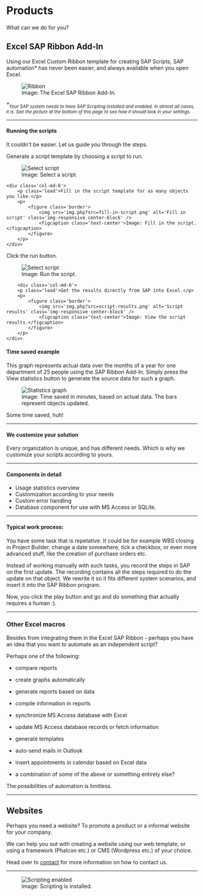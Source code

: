 # Products

<p class='lead'>What can we do for you?</p>

## Excel SAP Ribbon Add-In

Using our Excel Custom Ribbon template for creating SAP Scripts, SAP automation* has never been easier, and always available when you open Excel. 

<p>
	<figure class='border'>
		<img src='img.php?src=ribbon.png' alt='Ribbon' class='img-responsive center-block' />
		<figcaption class='text-center'>Image: The Excel SAP Ribbon Add-In.</figcaption>
	</figure>
</p>

*\*<sub>Your SAP system needs to have SAP Scripting installed and enabled. In almost all cases, it is. See the picture at the bottom of this page to see how it should look in your settings.</sub>* 

<hr>

#### Running the scripts

It couldn't be easier. Let us guide you through the steps.

<div class='row script-preview'>
	<div class='col-md-6'>
		<p class='lead'>Generate a script template by choosing a script to run.</p>
		<p>
			<figure class='border'>
				<img src='img.php?src=select-script.png' alt='Select script' class='img-responsive center-block' />
				<figcaption class='text-center'>Image: Select a script.</figcaption>
			</figure>
		</p>
	</div>

	<div class='col-md-6'>
		<p class='lead'>Fill in the script template for as many objects you like.</p>
		<p>
			<figure class='border'>
				<img src='img.php?src=fill-in-script.png' alt='Fill in script' class='img-responsive center-block' />
				<figcaption class='text-center'>Image: Fill in the script.</figcaption>
			</figure>
		</p>
	</div>
</div>

<div class='row script-preview'>
	<div class='col-md-6'>
		<p class='lead'>Click the run button.</p>
		<p>
			<figure class='border'>
				<img src='img.php?src=run-script.png' alt='Select script' class='img-responsive center-block' />
				<figcaption class='text-center'>Image: Run the script.</figcaption>
			</figure>
		</p>
	</div>

		<div class='col-md-6'>
		<p class='lead'>Get the results directly from SAP into Excel.</p>
		<p>
			<figure class='border'>
				<img src='img.php?src=script-results.png' alt='Script results' class='img-responsive center-block' />
				<figcaption class='text-center'>Image: View the script results.</figcaption>
			</figure>
		</p>
	</div>
</div>

#### Time saved example
This graph represents actual data over the months of a year for one department of 25 people using the SAP Ribbon Add-In. Simply press the View statistics button to generate the source data for such a graph. 

<p>
	<figure class='border'>
		<img src='img.php?src=statisticsto2015.png' alt='Statistics graph' class='img-responsive center-block' />
		<figcaption class='text-center'>Image: Time saved in minutes, based on actual data. The bars represent objects updated.</figcaption>
	</figure>
</p>

Some time saved, huh!

<hr>

#### We customize your solution
Every organization is unique, and has different needs. Which is why we customize your scripts according to yours. 

<hr>

#### Components in detail
* Usage statistics overview
* Customization according to your needs
* Custom error handling
* Database component for use with MS Access or SQLite. 

<hr>

#### Typical work process: 
You have some task that is repetative. It could be for example WBS closing in Project Builder, change a date somewhere, tick a checkbox, or even more advanced stuff, like the creation of purchase orders etc. 

Instead of working manually with such tasks, you record the steps in SAP on the first update. The recording contains all the steps required to do the update on that object. We rewrite it so it fits different system scenarios, and insert it into the SAP Ribbon program. 

Now, you click the play button and go and do something that actually requires a human :). 

<hr>

### Other Excel macros
Besides from integrating them in the Excel SAP Ribbon - perhaps you have an idea that you want to automate as an independent script? 

Perhaps one of the following:

* compare reports
* create graphs automatically
* generate reports based on data
* compile information in reports 
* synchronize MS Access database with Excel
* update MS Access database records or fetch information
* generate templates
* auto-send mails in Outlook
* insert appointments in calendar based on Excel data

* a combination of some of the above or something entirely else?

The possibilities of automation is limitless. 

<hr>

## Websites

Perhaps you need a website? To promote a product or a informal website for your company.

We can help you out with creating a website using our web template, or using a framework (Phalcon etc.) or CMS (Wordpress etc.) of your choice.

Head over to [contact](contact) for more information on how to contact us.

<hr> 

<p>
	<figure class='border'>
		<img src='img.php?src=scriptinginstalled.png&amp;width=550' alt='Scripting enabled' class='img-responsive center-block' />
		<figcaption class='text-center'>Image: Scripting is installed.</figcaption>
	</figure>
</p>